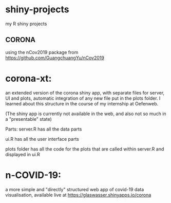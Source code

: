 # shiny-projects
my R shiny projects


## CORONA

using the nCov2019 package from https://github.com/GuangchuangYu/nCov2019


# corona-xt:

an extended version of the corona shiny app, with separate files for server, UI and plots, automatic integration of any new file put in the plots folder.
I learned about this structure in the course of my internship at Oefenweb.

(The shiny app is currently not available in the web, and also not so much in a "presentable" state)

Parts:
server.R has all the data parts

ui.R has all the user interface parts

plots folder has all the code for the plots that are called within server.R and displayed in ui.R



# n-COVID-19:

a more simple and "directly" structured web app of covid-19 data visualisation, available live at 
https://glaswasser.shinyapps.io/corona

